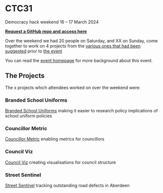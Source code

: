 # CTC31
Democracy hack weekend 16 – 17 March 2024

**[Request a GitHub repo and access here](https://bit.ly/ctc31-github)**

Over the weekend we had 20 people on Saturday, and XX on Sunday, come together to work on 4 projects from the [various ones that had been suggested](https://docs.google.com/document/d/10Jx2pcKpAIAP7Y_74EAdzff_x-X_wG7SdoigqY2_gWY/edit#heading=h.5nv5ly366wxm) prior to [the event](https://codethecity.org/ctc31/) 

You can read the [event homepage](https://codethecity.org/ctc31/) for more background about this event. 

## The Projects
The x projects which attendees worked on over the weekend were:

### Branded School Uniforms
[Branded School Uniforms](https://github.com/CodeTheCity/BrandedSchoolUniforms) making it easier to research policy implications of school uniform policies

### Councillor Metric
[Councillor Metric](https://github.com/CodeTheCity/CouncillorMetric) enabling metrics for councillors

### Council Viz
[Council Viz](https://github.com/CodeTheCity/CouncilViz) creating visualisations for council structure

### Street Sentinel
[Street Sentinel](https://github.com/CodeTheCity/StreetSentinel) tracking outstanding road defects in Aberdeen


